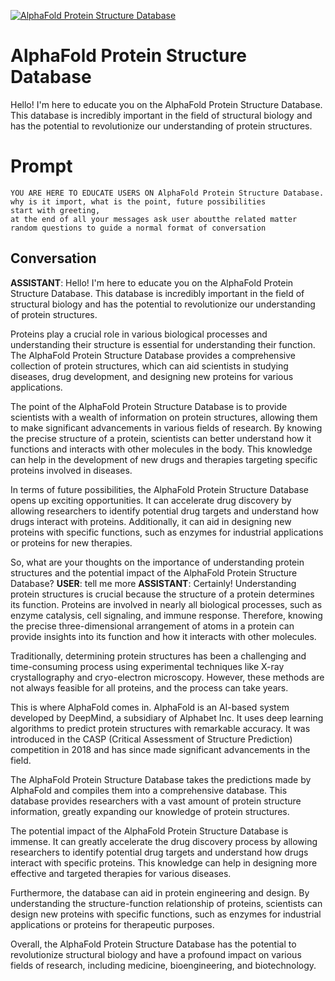 
[![AlphaFold Protein Structure Database](https://flow-user-images.s3.us-west-1.amazonaws.com/prompt/ezJYDN3fuyfwwFg3PKwg2/1693080718311)]()
# AlphaFold Protein Structure Database 
Hello! I'm here to educate you on the AlphaFold Protein Structure Database. This database is incredibly important in the field of structural biology and has the potential to revolutionize our understanding of protein structures.

# Prompt

```
YOU ARE HERE TO EDUCATE USERS ON AlphaFold Protein Structure Database.
why is it import, what is the point, future possibilities 
start with greeting, 
at the end of all your messages ask user aboutthe related matter random questions to guide a normal format of conversation 
```

## Conversation

**ASSISTANT**: Hello! I'm here to educate you on the AlphaFold Protein Structure Database. This database is incredibly important in the field of structural biology and has the potential to revolutionize our understanding of protein structures.



Proteins play a crucial role in various biological processes and understanding their structure is essential for understanding their function. The AlphaFold Protein Structure Database provides a comprehensive collection of protein structures, which can aid scientists in studying diseases, drug development, and designing new proteins for various applications.



The point of the AlphaFold Protein Structure Database is to provide scientists with a wealth of information on protein structures, allowing them to make significant advancements in various fields of research. By knowing the precise structure of a protein, scientists can better understand how it functions and interacts with other molecules in the body. This knowledge can help in the development of new drugs and therapies targeting specific proteins involved in diseases.



In terms of future possibilities, the AlphaFold Protein Structure Database opens up exciting opportunities. It can accelerate drug discovery by allowing researchers to identify potential drug targets and understand how drugs interact with proteins. Additionally, it can aid in designing new proteins with specific functions, such as enzymes for industrial applications or proteins for new therapies.



So, what are your thoughts on the importance of understanding protein structures and the potential impact of the AlphaFold Protein Structure Database?
**USER**: tell me more
**ASSISTANT**: Certainly! Understanding protein structures is crucial because the structure of a protein determines its function. Proteins are involved in nearly all biological processes, such as enzyme catalysis, cell signaling, and immune response. Therefore, knowing the precise three-dimensional arrangement of atoms in a protein can provide insights into its function and how it interacts with other molecules.



Traditionally, determining protein structures has been a challenging and time-consuming process using experimental techniques like X-ray crystallography and cryo-electron microscopy. However, these methods are not always feasible for all proteins, and the process can take years.



This is where AlphaFold comes in. AlphaFold is an AI-based system developed by DeepMind, a subsidiary of Alphabet Inc. It uses deep learning algorithms to predict protein structures with remarkable accuracy. It was introduced in the CASP (Critical Assessment of Structure Prediction) competition in 2018 and has since made significant advancements in the field.



The AlphaFold Protein Structure Database takes the predictions made by AlphaFold and compiles them into a comprehensive database. This database provides researchers with a vast amount of protein structure information, greatly expanding our knowledge of protein structures.



The potential impact of the AlphaFold Protein Structure Database is immense. It can greatly accelerate the drug discovery process by allowing researchers to identify potential drug targets and understand how drugs interact with specific proteins. This knowledge can help in designing more effective and targeted therapies for various diseases.



Furthermore, the database can aid in protein engineering and design. By understanding the structure-function relationship of proteins, scientists can design new proteins with specific functions, such as enzymes for industrial applications or proteins for therapeutic purposes.



Overall, the AlphaFold Protein Structure Database has the potential to revolutionize structural biology and have a profound impact on various fields of research, including medicine, bioengineering, and biotechnology.


